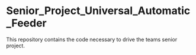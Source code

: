 # Senior_Project_Universal_Automatic_Feeder
This repository contains the code necessary to drive the teams senior project.
